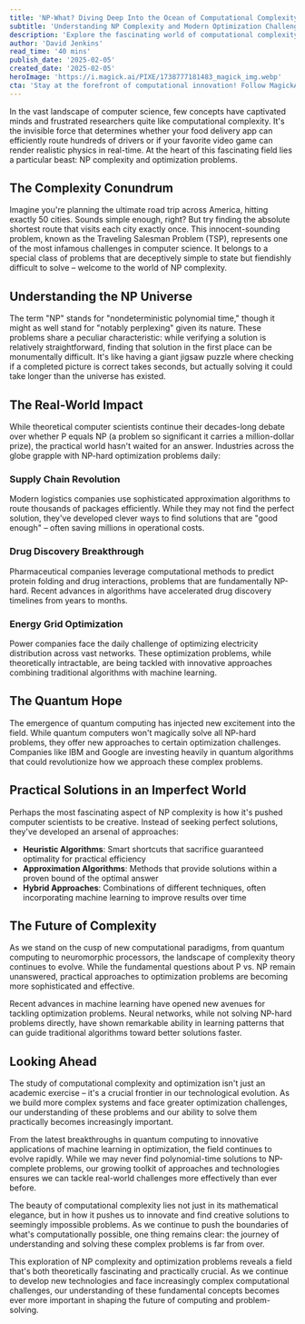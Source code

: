 ```yaml
---
title: 'NP-What? Diving Deep Into the Ocean of Computational Complexity'
subtitle: 'Understanding NP Complexity and Modern Optimization Challenges'
description: 'Explore the fascinating world of computational complexity and NP problems, from theoretical foundations to practical applications in modern technology. Learn how industries tackle these challenging optimization problems and discover the latest advances in quantum computing and machine learning approaches.'
author: 'David Jenkins'
read_time: '40 mins'
publish_date: '2025-02-05'
created_date: '2025-02-05'
heroImage: 'https://i.magick.ai/PIXE/1738777181483_magick_img.webp'
cta: 'Stay at the forefront of computational innovation! Follow MagickAI on LinkedIn for regular updates on breakthrough developments in complexity theory, optimization algorithms, and their real-world applications.'
---
```


In the vast landscape of computer science, few concepts have captivated minds and frustrated researchers quite like computational complexity. It's the invisible force that determines whether your food delivery app can efficiently route hundreds of drivers or if your favorite video game can render realistic physics in real-time. At the heart of this fascinating field lies a particular beast: NP complexity and optimization problems.

## The Complexity Conundrum

Imagine you're planning the ultimate road trip across America, hitting exactly 50 cities. Sounds simple enough, right? But try finding the absolute shortest route that visits each city exactly once. This innocent-sounding problem, known as the Traveling Salesman Problem (TSP), represents one of the most infamous challenges in computer science. It belongs to a special class of problems that are deceptively simple to state but fiendishly difficult to solve – welcome to the world of NP complexity.

## Understanding the NP Universe

The term "NP" stands for "nondeterministic polynomial time," though it might as well stand for "notably perplexing" given its nature. These problems share a peculiar characteristic: while verifying a solution is relatively straightforward, finding that solution in the first place can be monumentally difficult. It's like having a giant jigsaw puzzle where checking if a completed picture is correct takes seconds, but actually solving it could take longer than the universe has existed.

## The Real-World Impact

While theoretical computer scientists continue their decades-long debate over whether P equals NP (a problem so significant it carries a million-dollar prize), the practical world hasn't waited for an answer. Industries across the globe grapple with NP-hard optimization problems daily:

### Supply Chain Revolution

Modern logistics companies use sophisticated approximation algorithms to route thousands of packages efficiently. While they may not find the perfect solution, they've developed clever ways to find solutions that are "good enough" – often saving millions in operational costs.

### Drug Discovery Breakthrough

Pharmaceutical companies leverage computational methods to predict protein folding and drug interactions, problems that are fundamentally NP-hard. Recent advances in algorithms have accelerated drug discovery timelines from years to months.

### Energy Grid Optimization

Power companies face the daily challenge of optimizing electricity distribution across vast networks. These optimization problems, while theoretically intractable, are being tackled with innovative approaches combining traditional algorithms with machine learning.

## The Quantum Hope

The emergence of quantum computing has injected new excitement into the field. While quantum computers won't magically solve all NP-hard problems, they offer new approaches to certain optimization challenges. Companies like IBM and Google are investing heavily in quantum algorithms that could revolutionize how we approach these complex problems.

## Practical Solutions in an Imperfect World

Perhaps the most fascinating aspect of NP complexity is how it's pushed computer scientists to be creative. Instead of seeking perfect solutions, they've developed an arsenal of approaches:

- **Heuristic Algorithms**: Smart shortcuts that sacrifice guaranteed optimality for practical efficiency
- **Approximation Algorithms**: Methods that provide solutions within a proven bound of the optimal answer
- **Hybrid Approaches**: Combinations of different techniques, often incorporating machine learning to improve results over time

## The Future of Complexity

As we stand on the cusp of new computational paradigms, from quantum computing to neuromorphic processors, the landscape of complexity theory continues to evolve. While the fundamental questions about P vs. NP remain unanswered, practical approaches to optimization problems are becoming more sophisticated and effective.

Recent advances in machine learning have opened new avenues for tackling optimization problems. Neural networks, while not solving NP-hard problems directly, have shown remarkable ability in learning patterns that can guide traditional algorithms toward better solutions faster.

## Looking Ahead

The study of computational complexity and optimization isn't just an academic exercise – it's a crucial frontier in our technological evolution. As we build more complex systems and face greater optimization challenges, our understanding of these problems and our ability to solve them practically becomes increasingly important.

From the latest breakthroughs in quantum computing to innovative applications of machine learning in optimization, the field continues to evolve rapidly. While we may never find polynomial-time solutions to NP-complete problems, our growing toolkit of approaches and technologies ensures we can tackle real-world challenges more effectively than ever before.

The beauty of computational complexity lies not just in its mathematical elegance, but in how it pushes us to innovate and find creative solutions to seemingly impossible problems. As we continue to push the boundaries of what's computationally possible, one thing remains clear: the journey of understanding and solving these complex problems is far from over.

This exploration of NP complexity and optimization problems reveals a field that's both theoretically fascinating and practically crucial. As we continue to develop new technologies and face increasingly complex computational challenges, our understanding of these fundamental concepts becomes ever more important in shaping the future of computing and problem-solving.